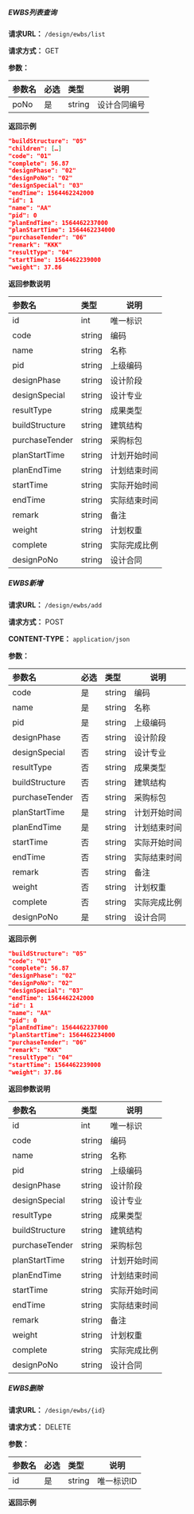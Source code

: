 ##### EWBS列表查询

**请求URL：** ` /design/ewbs/list `
  
**请求方式：** GET 

**参数：** 

|参数名|必选|类型|说明|
|:----    |:---|:----- |-----   |
|poNo |是  |string |设计合同编号   |

 **返回示例**

```json
"buildStructure": "05"
"children": […]
"code": "01"
"complete": 56.87
"designPhase": "02"
"designPoNo": "02"
"designSpecial": "03"
"endTime": 1564462242000
"id": 1
"name": "AA"
"pid": 0
"planEndTime": 1564462237000
"planStartTime": 1564462234000
"purchaseTender": "06"
"remark": "KKK"
"resultType": "04"
"startTime": 1564462239000
"weight": 37.86
```

 **返回参数说明** 

|参数名|类型|说明|
|:-----  |:-----|-----                           |
|id |int   |唯一标识 |
|code |string   |编码  |
|name |string   |名称  |
|pid |string   |上级编码  |
|designPhase |string   |设计阶段  |
|designSpecial |string   |设计专业  |
|resultType |string   |成果类型  |
|buildStructure |string   |建筑结构  |
|purchaseTender |string   |采购标包  |
|planStartTime |string   |计划开始时间  |
|planEndTime |string   |计划结束时间  |
|startTime |string   |实际开始时间 |
|endTime |string   |实际结束时间  |
|remark |string   |备注  |
|weight |string   |计划权重  |
|complete |string   |实际完成比例  |
|designPoNo |string   |设计合同  |


##### EWBS新增

**请求URL：** ` /design/ewbs/add `
  
**请求方式：** POST 

**CONTENT-TYPE：** `application/json`

**参数：** 

|参数名|必选|类型|说明|
|:----    |:---|:----- |-----   |
|code|是 |string   |编码  |
|name |是 |string   |名称  |
|pid |是 |string   |上级编码  |
|designPhase |否 |string   |设计阶段  |
|designSpecial |否 |string   |设计专业  |
|resultType |否 | string   |成果类型  |
|buildStructure |否 |string   |建筑结构  |
|purchaseTender |否 | string   |采购标包  |
|planStartTime |是 | string   |计划开始时间  |
|planEndTime |是 | string   |计划结束时间  |
|startTime |否 | string   |实际开始时间 |
|endTime |否 | string   |实际结束时间  |
|remark |否 | string   |备注  |
|weight |否 | string   |计划权重  |
|complete |否 | string   |实际完成比例  |
|designPoNo |是 | string   |设计合同  |

 **返回示例**

```json
"buildStructure": "05"
"code": "01"
"complete": 56.87
"designPhase": "02"
"designPoNo": "02"
"designSpecial": "03"
"endTime": 1564462242000
"id": 1
"name": "AA"
"pid": 0
"planEndTime": 1564462237000
"planStartTime": 1564462234000
"purchaseTender": "06"
"remark": "KKK"
"resultType": "04"
"startTime": 1564462239000
"weight": 37.86
```

 **返回参数说明** 

|参数名|类型|说明|
|:-----  |:-----|-----                           |
|id |int   |唯一标识 |
|code |string   |编码  |
|name |string   |名称  |
|pid |string   |上级编码  |
|designPhase |string   |设计阶段  |
|designSpecial |string   |设计专业  |
|resultType |string   |成果类型  |
|buildStructure |string   |建筑结构  |
|purchaseTender |string   |采购标包  |
|planStartTime |string   |计划开始时间  |
|planEndTime |string   |计划结束时间  |
|startTime |string   |实际开始时间 |
|endTime |string   |实际结束时间  |
|remark |string   |备注  |
|weight |string   |计划权重  |
|complete |string   |实际完成比例  |
|designPoNo |string   |设计合同  |

##### EWBS删除

**请求URL：** ` /design/ewbs/{id} `
  
**请求方式：** DELETE 

**参数：** 

|参数名|必选|类型|说明|
|:----    |:---|:----- |-----   |
|id |是  |string |唯一标识ID   |

 **返回示例**

```json

```

